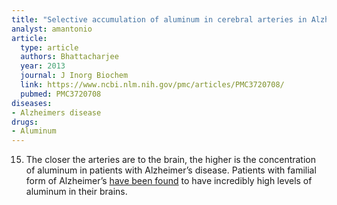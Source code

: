 ```yaml
---
title: "Selective accumulation of aluminum in cerebral arteries in Alzheimer's disease (AD)"
analyst: amantonio
article:
  type: article
  authors: Bhattacharjee
  year: 2013
  journal: J Inorg Biochem
  link: https://www.ncbi.nlm.nih.gov/pmc/articles/PMC3720708/
  pubmed: PMC3720708
diseases:
- Alzheimers disease
drugs:
- Aluminum
---
```


15. The closer the arteries are to the brain, the higher is the concentration of aluminum in patients with Alzheimer’s disease.
Patients with familial form of Alzheimer’s [have been found](https://www.ncbi.nlm.nih.gov/pubmed/2815921) to have incredibly high levels of aluminum in their brains.
